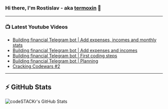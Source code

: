 ### Hi there, I'm Rostislav - aka [termoxin](https://t.me/termoxin) 👋

---

### 📺 Latest Youtube Videos

<!-- YOUTUBE:START -->
- [Building financial Telegram bot | Add expenses, incomes and monthly stats](https://www.youtube.com/watch?v=JGjS6G162Mg)
- [Building financial Telegram bot | Add expenses and incomes](https://www.youtube.com/watch?v=ghjM7q1_bpY)
- [Building financial Telegram bot | First coding steps](https://www.youtube.com/watch?v=oniKULr6QpI)
- [Building financial Telegram bot | Planning](https://www.youtube.com/watch?v=4Jq2-UA_wzs)
- [Cracking Codewars #2](https://www.youtube.com/watch?v=Lp6lHm0QBOg)
<!-- YOUTUBE:END -->

---

## ⚡️ GitHub Stats

<img align="left" alt="codeSTACKr's GitHub Stats" src="https://github-readme-stats.codestackr.vercel.app/api?username=termoxin&show_icons=true&hide_border=true&count_private=true&theme=dracula" />
